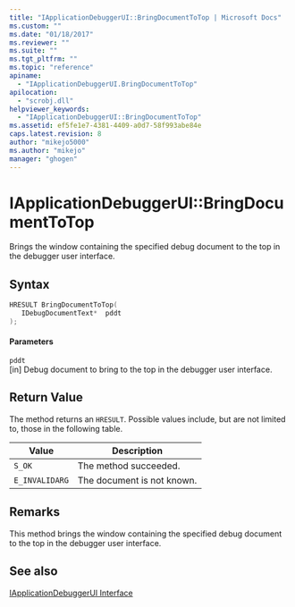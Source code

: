 ```yaml
---
title: "IApplicationDebuggerUI::BringDocumentToTop | Microsoft Docs"
ms.custom: ""
ms.date: "01/18/2017"
ms.reviewer: ""
ms.suite: ""
ms.tgt_pltfrm: ""
ms.topic: "reference"
apiname: 
  - "IApplicationDebuggerUI.BringDocumentToTop"
apilocation: 
  - "scrobj.dll"
helpviewer_keywords: 
  - "IApplicationDebuggerUI::BringDocumentToTop"
ms.assetid: ef5fe1e7-4381-4409-a0d7-58f993abe84e
caps.latest.revision: 8
author: "mikejo5000"
ms.author: "mikejo"
manager: "ghogen"
---
```

# IApplicationDebuggerUI::BringDocumentToTop
Brings the window containing the specified debug document to the top in the debugger user interface.  
  
## Syntax  
  
```cpp
HRESULT BringDocumentToTop(  
   IDebugDocumentText*  pddt  
);  
```  
  
#### Parameters  
 `pddt`  
 [in] Debug document to bring to the top in the debugger user interface.  
  
## Return Value  
 The method returns an `HRESULT`. Possible values include, but are not limited to, those in the following table.  
  
|Value|Description|  
|-----------|-----------------|  
|`S_OK`|The method succeeded.|  
|`E_INVALIDARG`|The document is not known.|  
  
## Remarks  
 This method brings the window containing the specified debug document to the top in the debugger user interface.  
  
## See also  
 [IApplicationDebuggerUI Interface](../../winscript/reference/iapplicationdebuggerui-interface.md)